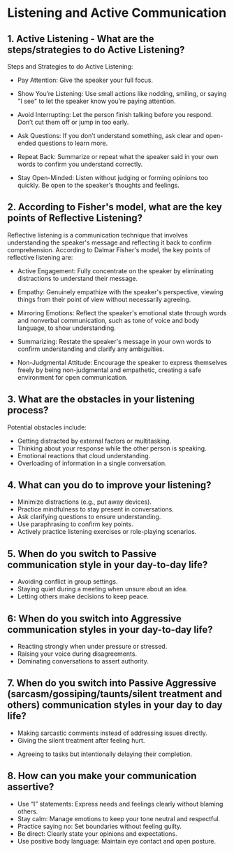
# Listening and Active Communication

## 1. Active Listening - What are the steps/strategies to do Active Listening? 

Steps and Strategies to do Active Listening:

* Pay Attention: Give the speaker your full focus. 

* Show You’re Listening: Use small actions like nodding, smiling, or saying "I see" to let the speaker know you’re paying attention.

* Avoid Interrupting: Let the person finish talking before you respond. Don’t cut them off or jump in too early.

* Ask Questions: If you don’t understand something, ask clear and open-ended questions to learn more.

* Repeat Back: Summarize or repeat what the speaker said in your own words to confirm you understand correctly.

* Stay Open-Minded: Listen without judging or forming opinions too quickly. Be open to the speaker's thoughts and feelings.

## 2. According to Fisher's model, what are the key points of Reflective Listening? 

Reflective listening is a communication technique that involves understanding the speaker's message and reflecting it back to confirm comprehension. According to Dalmar Fisher's model, the key points of reflective listening are:

* Active Engagement: Fully concentrate on the speaker by eliminating distractions to understand their message.

* Empathy: Genuinely empathize with the speaker's perspective, viewing things from their point of view without necessarily agreeing.

* Mirroring Emotions: Reflect the speaker's emotional state through words and nonverbal communication, such as tone of voice and body language, to show understanding.
* Summarizing: Restate the speaker's message in your own words to confirm understanding and clarify any ambiguities.

*  Non-Judgmental Attitude: Encourage the speaker to express themselves freely by being non-judgmental and empathetic, creating a safe environment for open communication. 

## 3. What are the obstacles in your listening process?

Potential obstacles include:

* Getting distracted by external factors or multitasking.
* Thinking about your response while the other person is speaking.
* Emotional reactions that cloud understanding.
* Overloading of information in a single conversation.

## 4. What can you do to improve your listening?


* Minimize distractions (e.g., put away devices).
* Practice mindfulness to stay present in conversations.
* Ask clarifying questions to ensure understanding.
* Use paraphrasing to confirm key points.
* Actively practice listening exercises or role-playing scenarios.

## 5. When do you switch to Passive communication style in your day-to-day life?

* Avoiding conflict in group settings.
* Staying quiet during a meeting when unsure about an idea.
* Letting others make decisions to keep peace.

## 6: When do you switch into Aggressive communication styles in your day-to-day life?

* Reacting strongly when under pressure or stressed.
* Raising your voice during disagreements.
* Dominating conversations to assert authority.

## 7. When do you switch into Passive Aggressive (sarcasm/gossiping/taunts/silent treatment and others) communication styles in your day to day life?

* Making sarcastic comments instead of addressing issues directly.
* Giving the silent treatment after feeling hurt.
- Agreeing to tasks but intentionally delaying their completion.

## 8. How can you make your communication assertive?


- Use “I” statements: Express needs and feelings clearly without blaming others.
- Stay calm: Manage emotions to keep your tone neutral and respectful.
- Practice saying no: Set boundaries without feeling guilty.
- Be direct: Clearly state your opinions and expectations.
- Use positive body language: Maintain eye contact and open posture.
